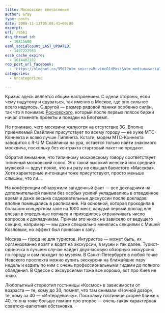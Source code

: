 ```yaml
---
title: Московские впечатления
author: Gray
type: posts
date: 2008-11-13T05:08:41+00:00
excerpt:
url: /9561
dsq_thread_id:
  - 19815600
esml_socialcount_LAST_UPDATED:
  - 1497222963
essb_cache_expire:
  - 1614402282
rop_post_url_facebook:
  - 'https://blognot.co/9561?utm_source=ReviveOldPost&utm_medium=social&utm_campaign=ReviveOldPost'
categories:
  - Uncategorized

---
```








Кризис здесь является общим настроением. С одной стороны, если чему надутому и сдуваться, так именно в Москве, где оно сильнее всего надулось. С другой &#8212; размер рядовой паники особенно силён, так что я понимаю [Росновского][1], который после первых плясок биржи начал отменять проекты и поездки на Блогкемп.

Не понимаю, чего москвичи жалуются на отсутствие 3G. Вполне приемлемый Скайлинк присутствует по всему городу &#8212; не хуже МТС-Коннекта и всяко лучше Пиплнета. Кстати, модем МТС-Коннекта заводится с R-UIM Скайлинка на ура, остается только найти знакомого москвича, поскольку без контракта стартовый пакет не продают.

Обратил внимание, что типичному московскому говору соответствует типичный московский голос. Это такой высокий женский или средний мужской &#8212; вдруг понял, что ни разу не слышал басистого &#171;Массква&#187;. Хотя характерные интонации тоже присутствуют, просто меньше слышны, что ли&#8230;

На конференции обнаружили загадочный факт &#8212; все докладчики на дополнительной панели без особых усилий укладывались в отведенное время и даже весьма содержательные дискуссии после докладов вполне помещались в расписание. На основной, которая проходила в большом концертном зале на 1000 мест, каждый первый доклад еле влезал в отведенные полчаса и приходилось ограничивать число вопросов к докладчикам. Причем это никак не зависело от ведущего секцию, например &#8212; мы даже специально менялись секциями с Мишей Козловым, но эффект был привязан к залу.

Москва &#8212; город не для туристов. Интуристов &#8212; может быть, их организованно возят и водят на экскурсии, в музеи и так далее. Турист-одиночка в лучшем случае найдет двухчасовую обзорную экскурсию по городу и сам походит по музеям. В Санкт-Петербурге в любой точке Невского проспекта можно купить экскурсии на ближайшие пару недель и ездить по ним с очень профессиональными гидами до полного обалдения. В Одессе с экскурсиями тоже все хорошо, вот про Киев не знаю.

Любопытный стереотип гостиницы &#171;Космос&#187; в зависимости от возраста &#8212; те, кому до 30, помнят, что там снимали &#171;Ночной дозор&#187;, те, кому за 40 &#8212; &#171;Интердевочку&#187;. Поскольку гостинице скорее ближе к 40, то она тоже больше помнит про второе &#8212; очень такая характерная советско-валютная обстановка.

 [1]: http://rosnovsky.ru